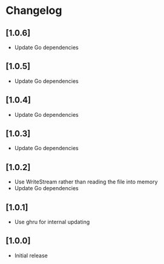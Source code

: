 # Changelog

## [1.0.6]

- Update Go dependencies


## [1.0.5]

- Update Go dependencies


## [1.0.4]

- Update Go dependencies


## [1.0.3]

- Update Go dependencies


## [1.0.2]

- Use WriteStream rather than reading the file into memory
- Update Go dependencies


## [1.0.1]

- Use ghru for internal updating


## [1.0.0]

- Initial release
